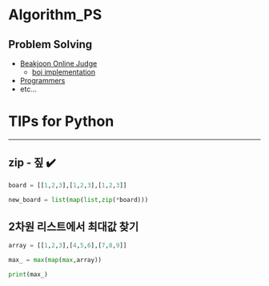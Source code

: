 # Algorithm_PS


## Problem Solving

  - [Beakjoon Online Judge](https://www.acmicpc.net)
    - [boj implementation](https://docs.google.com/spreadsheets/d/110qOXsXB2MB15rUTlJO4cD84Q-lCNIXA6MvuVud_QDQ/edit#gid=294060215)
  - [Programmers](https://programmers.co.kr)
  - etc...



# TIPs for Python

<hr>

## zip - 짚 ✔️
```python
board = [[1,2,3],[1,2,3],[1,2,3]]

new_board = list(map(list,zip(*board)))

```

## 2차원 리스트에서 최대값 찾기
```python
array = [[1,2,3],[4,5,6],[7,8,9]]

max_ = max(map(max,array))

print(max_)
```
  





